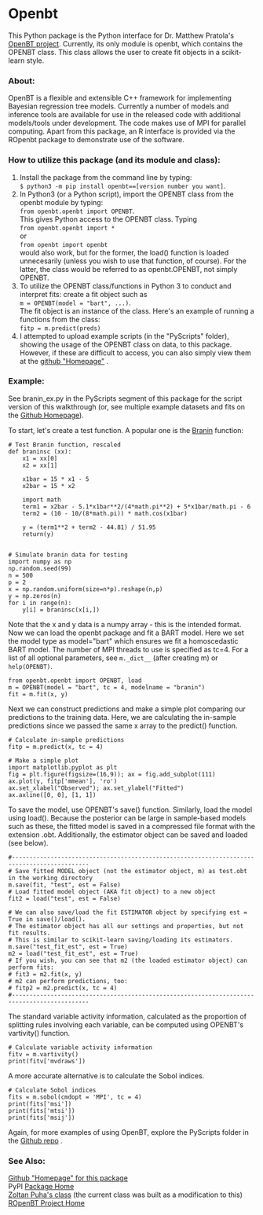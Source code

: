 # Openbt

This Python package is the Python interface for Dr. Matthew Pratola's [OpenBT project](https://bitbucket.org/mpratola/openbt/wiki/Home). Currently, its only module is openbt, which contains the OPENBT class. This class allows the user to create fit objects in a scikit-learn style.

### About:  
OpenBT is a flexible and extensible C++ framework for implementing Bayesian regression tree models. Currently a number of models and inference tools are available for use in the released code with additional models/tools under development. The code makes use of MPI for parallel computing. Apart from this package, an R interface is provided via the ROpenbt package to demonstrate use of the software.

### How to utilize this package (and its module and class):  
1. Install the package from the command line by typing:  
`$ python3 -m pip install openbt==[version number you want]`.   
2. In Python3 (or a Python script), import the OPENBT class from the openbt module by typing:  
`from openbt.openbt import OPENBT`.  
This gives Python access to the OPENBT class. Typing  
`from openbt.openbt import *`  
or  
`from openbt import openbt`  
would also work, but for the former, the load() function is loaded unnecesarily (unless you wish to use that function, of course). For the latter, the class would be referred to as openbt.OPENBT, not simply OPENBT.  
3. To utilize the OPENBT class/functions in Python 3 to conduct and interpret fits: create a fit object such as  
`m = OPENBT(model = "bart", ...)`.  
The fit object is an instance of the class. Here's an example of running a functions from the class:  
`fitp = m.predict(preds)`
4. I attempted to upload example scripts (in the "PyScripts" folder), showing the usage of the OPENBT class on data, to this package. However, if these are difficult to access, you can also simply view them at the [github "Homepage"](https://github.com/cavan33/openbt_py) .  

### Example:  
See branin_ex.py in the PyScripts segment of this package for the script version of this walkthrough (or, see multiple example datasets and fits on the [Github Homepage](https://github.com/cavan33/openbt_py)).

To start, let's create a test function. A popular one is the [Branin](https://www.sfu.ca/~ssurjano/branin.html) function:
```
# Test Branin function, rescaled
def braninsc (xx):
    x1 = xx[0]
    x2 = xx[1]
    
    x1bar = 15 * x1 - 5
    x2bar = 15 * x2
    
    import math
    term1 = x2bar - 5.1*x1bar**2/(4*math.pi**2) + 5*x1bar/math.pi - 6
    term2 = (10 - 10/(8*math.pi)) * math.cos(x1bar)
    
    y = (term1**2 + term2 - 44.81) / 51.95
    return(y)


# Simulate branin data for testing
import numpy as np
np.random.seed(99)
n = 500
p = 2
x = np.random.uniform(size=n*p).reshape(n,p)
y = np.zeros(n)
for i in range(n):
    y[i] = braninsc(x[i,])
```
Note that the x and y data is a numpy array - this is the intended format. Now we can load the openbt package and fit a BART model. Here we set the model type as model="bart" which ensures we fit a homoscedastic BART model. The number of MPI threads to use is specified as tc=4. For a list of all optional parameters, see `m._dict__` (after creating m) or `help(OPENBT)`.

```
from openbt.openbt import OPENBT, load
m = OPENBT(model = "bart", tc = 4, modelname = "branin")
fit = m.fit(x, y)
```
Next we can construct predictions and make a simple plot comparing our predictions to the training data. Here, we are calculating the in-sample predictions since we passed the same x array to the predict() function.
```
# Calculate in-sample predictions
fitp = m.predict(x, tc = 4)

# Make a simple plot
import matplotlib.pyplot as plt
fig = plt.figure(figsize=(16,9)); ax = fig.add_subplot(111)
ax.plot(y, fitp['mmean'], 'ro')
ax.set_xlabel("Observed"); ax.set_ylabel("Fitted")
ax.axline([0, 0], [1, 1])
```
To save the model, use OPENBT's save() function. Similarly, load the model using load(). Because the posterior can be large in sample-based models such as these, the fitted model is saved in a compressed file format with the extension .obt. Additionally, the estimator object can be saved and loaded (see below).
```
#--------------------------------------------------------------------------------------------
# Save fitted MODEL object (not the estimator object, m) as test.obt in the working directory
m.save(fit, "test", est = False)
# Load fitted model object (AKA fit object) to a new object
fit2 = load("test", est = False)

# We can also save/load the fit ESTIMATOR object by specifying est = True in save()/load().
# The estimator object has all our settings and properties, but not fit results. 
# This is similar to scikit-learn saving/loading its estimators.
m.save("test_fit_est", est = True)
m2 = load("test_fit_est", est = True)
# If you wish, you can see that m2 (the loaded estimator object) can perform fits:
# fit3 = m2.fit(x, y)
# m2 can perform predictions, too:
# fitp2 = m2.predict(x, tc = 4)
#--------------------------------------------------------------------------------------------
```
The standard variable activity information, calculated as the proportion of splitting rules involving each variable, can be computed using OPENBT's vartivity() function.
```
# Calculate variable activity information
fitv = m.vartivity()
print(fitv['mvdraws'])
```
A more accurate alternative is to calculate the Sobol indices.
```
# Calculate Sobol indices
fits = m.sobol(cmdopt = 'MPI', tc = 4)
print(fits['msi'])
print(fits['mtsi'])
print(fits['msij'])
```
Again, for more examples of using OpenBT, explore the PyScripts folder in the [Github repo](https://github.com/cavan33/openbt_py) .

### See Also:  
[Github "Homepage" for this package](https://github.com/cavan33/openbt_py)  
PyPI [Package Home](https://pypi.org/project/openbt/)  
[Zoltan Puha's class](https://github.com/Nth-iteration-labs/openbt-python) (the current class was built as a modification to this)  
[ROpenBT Project Home](https://bitbucket.org/mpratola/openbt/wiki/Home)  

